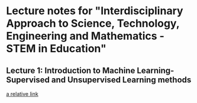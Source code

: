 # Lecture notes for "Interdisciplinary Approach to Science, Technology, Engineering and Mathematics - STEM in Education"

## Lecture 1: Introduction to Machine Learning- Supervised and Unsupervised Learning methods

[a relative link](Lecture1_share.pdf)
